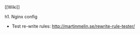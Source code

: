 [[Wiki]]

h1. Nginx config


* Test re-write rules: http://martinmelin.se/rewrite-rule-tester/



<pre>


</pre>